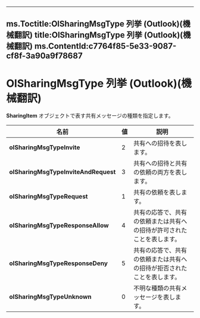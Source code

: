 

---
ms.Toctitle:OlSharingMsgType 列挙 (Outlook)(機械翻訳)
title:OlSharingMsgType 列挙 (Outlook)(機械翻訳)
ms.ContentId:c7764f85-5e33-9087-cf8f-3a90a9f78687
---
# OlSharingMsgType 列挙 (Outlook)(機械翻訳)




**SharingItem** オブジェクトで表す共有メッセージの種類を指定します。

|**名前**|**値**|**説明**|
|---|---|---|
|**olSharingMsgTypeInvite**|2|共有への招待を表します。|
|**olSharingMsgTypeInviteAndRequest**|3|共有への招待と共有の依頼の両方を表します。|
|**olSharingMsgTypeRequest**|1|共有の依頼を表します。|
|**olSharingMsgTypeResponseAllow**|4|共有の応答で、共有の依頼または共有への招待が許可されたことを表します。|
|**olSharingMsgTypeResponseDeny**|5|共有の応答で、共有の依頼または共有への招待が拒否されたことを表します。|
|**olSharingMsgTypeUnknown**|0|不明な種類の共有メッセージを表します。|




